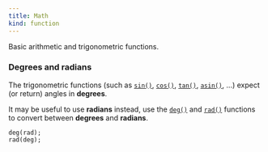 ```yaml
---
title: Math
kind: function
---
```


Basic arithmetic and trigonometric functions.

### Degrees and radians

The trigonometric functions (such as [`sin()`], [`cos()`], [`tan()`],
[`asin()`], ...) expect (or return) angles in **degrees**.

It may be useful to use **radians** instead, use the [`deg()`] and [`rad()`]
functions to convert between **degrees** and **radians**.

```scarpet
deg(rad);
rad(deg);
```

[`sin()`]: /math/sin/
[`cos()`]: /math/cos/
[`tan()`]: /math/tan/
[`asin()`]: /math/asin/
[`deg()`]: /math/deg/
[`rad()`]: /math/rad/
